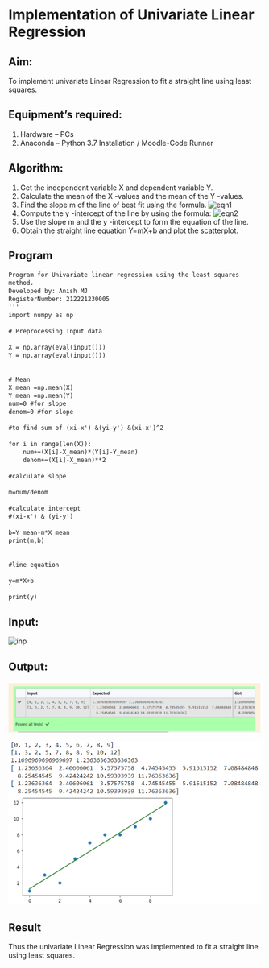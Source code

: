 # Implementation of Univariate Linear Regression
## Aim:
To implement univariate Linear Regression to fit a straight line using least squares.
## Equipment’s required:
1.	Hardware – PCs
2.	Anaconda – Python 3.7 Installation / Moodle-Code Runner
## Algorithm:
1.	Get the independent variable X and dependent variable Y.
2.	Calculate the mean of the X -values and the mean of the Y -values.
3.	Find the slope m of the line of best fit using the formula.
 ![eqn1](./eq1.jpg)
4.	Compute the y -intercept of the line by using the formula:
![eqn2](./eq2.jpg)  
5.	Use the slope m and the y -intercept to form the equation of the line.
6.	Obtain the straight line equation Y=mX+b and plot the scatterplot.
## Program
~~~
Program for Univariate linear regression using the least squares method.
Developed by: Anish MJ
RegisterNumber: 212221230005
'''
import numpy as np

# Preprocessing Input data

X = np.array(eval(input()))
Y = np.array(eval(input()))


# Mean 
X_mean =np.mean(X)
Y_mean =np.mean(Y)
num=0 #for slope
denom=0 #for slope

#to find sum of (xi-x') &(yi-y') &(xi-x')^2

for i in range(len(X)):
    num+=(X[i]-X_mean)*(Y[i]-Y_mean)
    denom+=(X[i]-X_mean)**2
    
#calculate slope

m=num/denom

#calculate intercept
#(xi-x') & (yi-y')

b=Y_mean-m*X_mean
print(m,b)


#line equation

y=m*X+b

print(y)
~~~







##  Input: 
![inp](./input.jpg)

##  Output:
![output](leastsquare.png)

![output](graph.png)


## Result
Thus the univariate Linear Regression was implemented to fit a straight line using least squares.
